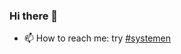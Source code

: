 ### Hi there 👋

- 📫 How to reach me: try [#systemen](https://dict-ugent.slack.com/archives/C2ZK4LMK9)
